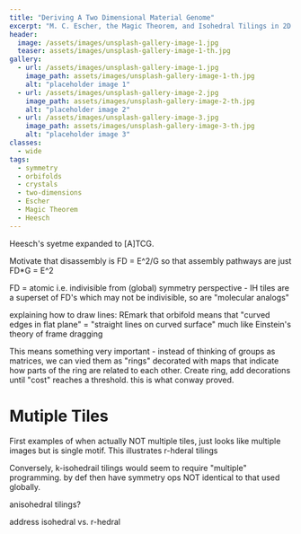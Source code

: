 ```yaml
---
title: "Deriving A Two Dimensional Material Genome"
excerpt: "M. C. Escher, the Magic Theorem, and Isohedral Tilings in 2D."
header:
  image: /assets/images/unsplash-gallery-image-1.jpg
  teaser: assets/images/unsplash-gallery-image-1-th.jpg
gallery:
  - url: /assets/images/unsplash-gallery-image-1.jpg
    image_path: assets/images/unsplash-gallery-image-1-th.jpg
    alt: "placeholder image 1"
  - url: /assets/images/unsplash-gallery-image-2.jpg
    image_path: assets/images/unsplash-gallery-image-2-th.jpg
    alt: "placeholder image 2"
  - url: /assets/images/unsplash-gallery-image-3.jpg
    image_path: assets/images/unsplash-gallery-image-3-th.jpg
    alt: "placeholder image 3"
classes:
  - wide
tags:
  - symmetry
  - orbifolds
  - crystals
  - two-dimensions
  - Escher
  - Magic Theorem
  - Heesch
---
```


Heesch's syetme expanded to [A]TCG.

Motivate that disassembly is FD = E^2/G so that assembly pathways are just FD*G = E^2

FD = atomic i.e. indivisible from (global) symmetry perspective - IH tiles are a superset of FD's which may not be indivisible, so are "molecular analogs"

explaining how to draw lines:
REmark that orbifold means that "curved edges in flat plane" = "straight lines on curved surface" much like Einstein's theory of frame dragging

<!--
2D Crystallographic Tiling

# Heesch Types
Escher
Heesch Tiles - 28 tiles from certain wallpaper groups

# Fundamental Domains from Orbifolds

Conway's symbols on circles - "shortcut" method to get FD for groups

# Fundamental Domain Tilings

Can find all 46 FDs for groups by making transformations in the plane.

# Non-FD Tilings

The other 47 "molecular" units.

-->

This means something very important - instead of thinking of groups as matrices, we can vied them as "rings" decorated with maps that indicate how parts of the ring are related to each other.  Create ring, add decorations until "cost" reaches a threshold. this is what conway proved.


# Mutiple Tiles

First examples of when actually NOT multiple tiles, just looks like multiple images but is single motif.
This illustrates r-hderal tilings

Conversely, k-isohedrail tilings would seem to require "multiple" programming. by def then have symmetry ops NOT identical to that used globally.

anisohedral tilings?


address isohedral vs. r-hedral
